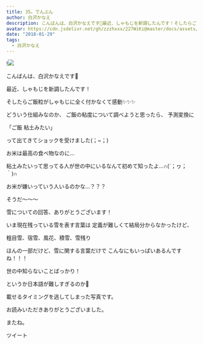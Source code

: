 ```yaml
---
title: 35。でんぷん
author: 白沢かなえ
description: こんばんは、白沢かなえです🌷最近、しゃもじを新調したんです！そしたらご飯粒がしゃもじに全く付かなくて感動✨✨✨どういう仕組みなのか、ご飯の粘度について調べようと思ったら...
avatar: https://cdn.jsdelivr.net/gh/zzzhxxx/227WiKi@master/docs/assets/photo/avatar/kanae.jpg
date: "2018-01-29"
tags:
  - 白沢かなえ
---
```


!![](https://cdn.jsdelivr.net/gh/zzzhxxx/227WiKi-image@master/blog-image/kanae-2018-01-29_1.jpg)






こんばんは、白沢かなえです🌷



最近、しゃもじを新調したんです！



そしたらご飯粒がしゃもじに全く付かなくて感動✨✨✨


どういう仕組みなのか、
ご飯の粘度について調べようと思ったら、
予測変換に



「ご飯 粘土みたい」



って出てきてショックを受けました(；~；)



お米は最高の食べ物なのに…



粘土みたいって思ってる人が世の中にいるなんて初めて知ったよ…∩(´；ヮ；｀)∩



お米が嫌いっていう人いるのかな…？？？










そうだ〜〜〜



雪についての回答、ありがとうございます！



いま現在残っている雪を表す言葉は
定義が難しくて結局分からなかったけど、



粗目雪、宿雪、風花、積雪、雪残り



ほんの一部だけど、雪に関する言葉だけで
こんなにもいっぱいあるんですね！！！



世の中知らないことばっかり！



というか日本語が難しすぎるのか🤭








載せるタイミングを逃してしまった写真です。








お読みいただきありがとうございました。

またね。


ツイート



